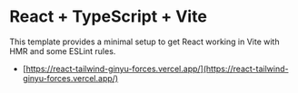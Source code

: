 # React + TypeScript + Vite

This template provides a minimal setup to get React working in Vite with HMR and some ESLint rules.


- [https://react-tailwind-ginyu-forces.vercel.app/](https://react-tailwind-ginyu-forces.vercel.app/)
